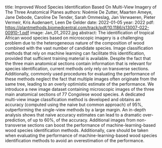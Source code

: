 title: Improved Wood Species Identification Based On Multi-View Imagery of The Three Anatomical Planes
authors: Noémie De Zutter, Maarten Ameye, Jane Debode, Caroline De Tender, Sarah Ommeslag, Jan Verwaeren, Pieter Vermeir, Kris Audenaert, Leen De Gelder
date: 2022-01-05
year: 2022
pdf: https://plantmethods.biomedcentral.com/track/pdf/10.1186/s13007-022-00910-1.pdf
image: Jan_01_2022.jpg
abstract: The identification of tropical African wood species based on microscopic imagery is a challenging problem due to the heterogeneous nature of the composition of wood combined with the vast number of candidate species. Image classification methods that rely on machine learning can facilitate this identification, provided that sufficient training material is available. Despite the fact that the three main anatomical sections contain information that is relevant for species identification, current methods only rely on transverse sections. Additionally, commonly used procedures for evaluating the performance of these methods neglect the fact that multiple images often originate from the same tree, leading to an overly optimistic estimate of the performance. We introduce a new image dataset containing microscopic images of the three main anatomical sections of 77 Congolese wood species. A dedicated multi-view image classification method is developed and obtains an accuracy (computed using the naive but common approach) of 95%, outperforming the single-view methods by a large margin. An in-depth analysis shows that naive accuracy estimates can lead to a dramatic over-prediction, of up to 60%, of the accuracy. Additional images from non-transverse sections can boost the performance of machine-learning-based wood species identification methods. Additionally, care should be taken when evaluating the performance of machine-learning-based wood species identification methods to avoid an overestimation of the performance.